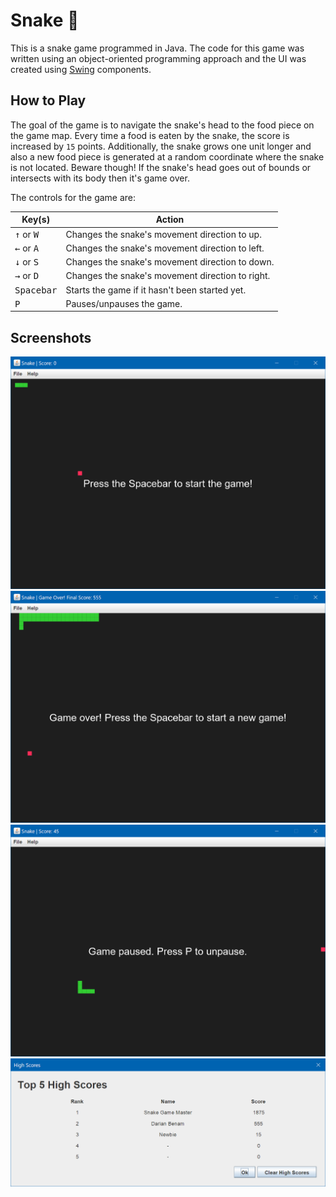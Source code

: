 # Snake 🐍

This is a snake game programmed in Java. The code for this game was written using an object-oriented programming approach and the UI was created using [Swing](https://en.wikipedia.org/wiki/Swing_(Java)) components.

## How to Play

The goal of the game is to navigate the snake's head to the food piece on the game map. Every time a food is eaten by the snake, the score is increased by `15` points. Additionally, the snake grows one unit longer and also a new food piece is generated at a random coordinate where the snake is not located. Beware though! If the snake's head goes out of bounds or intersects with its body then it's game over.

The controls for the game are:

| Key(s)                       | Action                                           |
| ---------------------------- | ------------------------------------------------ |
| <kbd>↑</kbd> or <kbd>W</kbd> | Changes the snake's movement direction to up.    |
| <kbd>←</kbd> or <kbd>A</kbd> | Changes the snake's movement direction to left.  |
| <kbd>↓</kbd> or <kbd>S</kbd> | Changes the snake's movement direction to down.  |
| <kbd>→</kbd> or <kbd>D</kbd> | Changes the snake's movement direction to right. |
| <kbd>Spacebar</kbd>          | Starts the game if it hasn't been started yet.   |
| <kbd>P</kbd>                 | Pauses/unpauses the game.                        |       

## Screenshots

![Game that hasn't been started](screenshots/screenshot1.png "Game that hasn't been started")
![Game over](screenshots/screenshot2.png "Game over")
![Game paused](screenshots/screenshot3.png "Game paused")
![High score window](screenshots/screenshot4.png "High score window")
